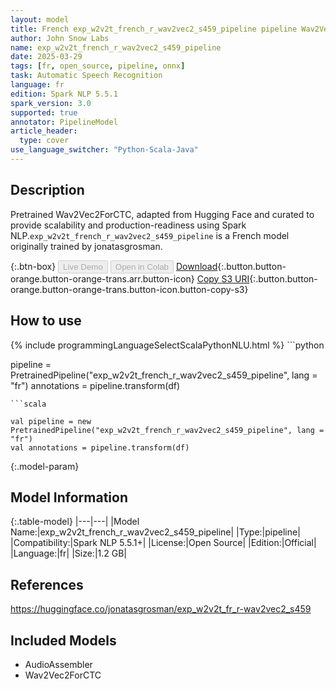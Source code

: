 ```yaml
---
layout: model
title: French exp_w2v2t_french_r_wav2vec2_s459_pipeline pipeline Wav2Vec2ForCTC from jonatasgrosman
author: John Snow Labs
name: exp_w2v2t_french_r_wav2vec2_s459_pipeline
date: 2025-03-29
tags: [fr, open_source, pipeline, onnx]
task: Automatic Speech Recognition
language: fr
edition: Spark NLP 5.5.1
spark_version: 3.0
supported: true
annotator: PipelineModel
article_header:
  type: cover
use_language_switcher: "Python-Scala-Java"
---
```


## Description

Pretrained Wav2Vec2ForCTC, adapted from Hugging Face and curated to provide scalability and production-readiness using Spark NLP.`exp_w2v2t_french_r_wav2vec2_s459_pipeline` is a French model originally trained by jonatasgrosman.

{:.btn-box}
<button class="button button-orange" disabled>Live Demo</button>
<button class="button button-orange" disabled>Open in Colab</button>
[Download](https://s3.amazonaws.com/auxdata.johnsnowlabs.com/public/models/exp_w2v2t_french_r_wav2vec2_s459_pipeline_fr_5.5.1_3.0_1743286695780.zip){:.button.button-orange.button-orange-trans.arr.button-icon}
[Copy S3 URI](s3://auxdata.johnsnowlabs.com/public/models/exp_w2v2t_french_r_wav2vec2_s459_pipeline_fr_5.5.1_3.0_1743286695780.zip){:.button.button-orange.button-orange-trans.button-icon.button-copy-s3}

## How to use



<div class="tabs-box" markdown="1">
{% include programmingLanguageSelectScalaPythonNLU.html %}
```python

pipeline = PretrainedPipeline("exp_w2v2t_french_r_wav2vec2_s459_pipeline", lang = "fr")
annotations =  pipeline.transform(df)   

```
```scala

val pipeline = new PretrainedPipeline("exp_w2v2t_french_r_wav2vec2_s459_pipeline", lang = "fr")
val annotations = pipeline.transform(df)

```
</div>

{:.model-param}
## Model Information

{:.table-model}
|---|---|
|Model Name:|exp_w2v2t_french_r_wav2vec2_s459_pipeline|
|Type:|pipeline|
|Compatibility:|Spark NLP 5.5.1+|
|License:|Open Source|
|Edition:|Official|
|Language:|fr|
|Size:|1.2 GB|

## References

https://huggingface.co/jonatasgrosman/exp_w2v2t_fr_r-wav2vec2_s459

## Included Models

- AudioAssembler
- Wav2Vec2ForCTC